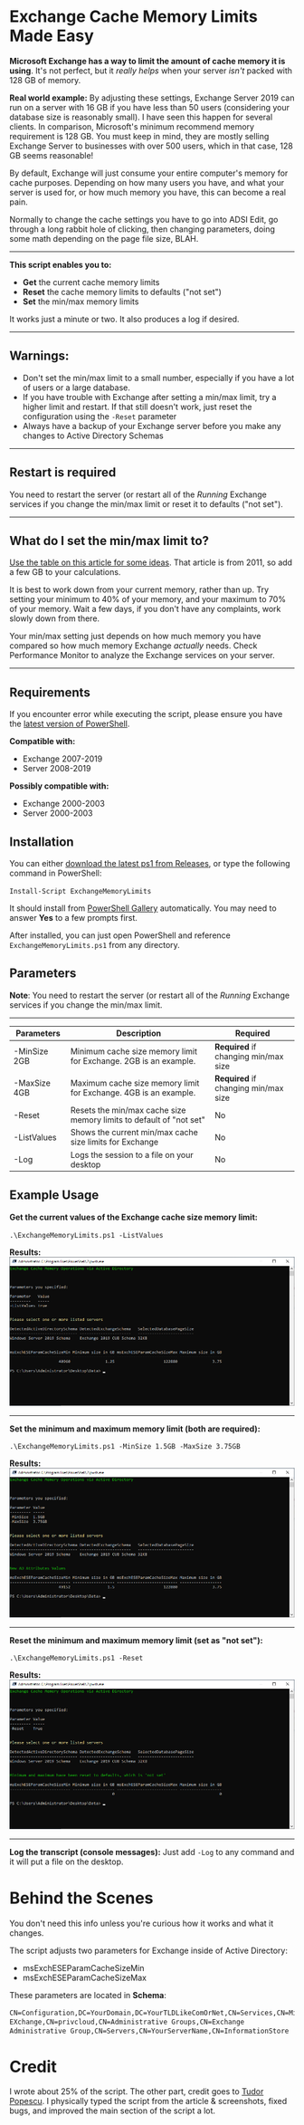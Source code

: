 # Exchange Cache Memory Limits Made Easy

**Microsoft Exchange has a way to limit the amount of cache memory it is using**.  It's not perfect, but it *really helps* when your server *isn't* packed with 128 GB of memory.

**Real world example:** By adjusting these settings, Exchange Server 2019 can run on a server with 16 GB if you have less than 50 users (considering your database size is reasonably small).  I have seen this happen for several clients.  In comparison, Microsoft's minimum recommend memory requirement is 128 GB.  You must keep in mind, they are mostly selling Exchange Server to businesses with over 500 users, which in that case, 128 GB seems reasonable!

By default, Exchange will just consume your entire computer's memory for cache purposes.  Depending on how many users you have, and what your server is used for, or how much memory you have, this can become a real pain.

Normally to change the cache settings you have to go into ADSI Edit, go through a long rabbit hole of clicking, then changing parameters, doing some math depending on the page file size, BLAH.

---

**This script enables you to:**
- **Get** the current cache memory limits
- **Reset** the cache memory limits to defaults ("not set")
- **Set** the min/max memory limits

It works just a minute or two.  It also produces a log if desired.

---

## Warnings:

- Don't set the min/max limit to a small number, especially if you have a lot of users or a large database.
- If you have trouble with Exchange after setting a min/max limit, try a higher limit and restart. If that still doesn't work, just reset the configuration using the `-Reset` parameter
- Always have a backup of your Exchange server before you make any changes to Active Directory Schemas

---

## Restart is required

You need to restart the server (or restart all of the *Running* Exchange services if you change the min/max limit or reset it to defaults ("not set").

---

## What do I set the min/max limit to?

[Use the table on this article for some ideas](<https://ntlong.wordpress.com/2011/09/16/limiting-exchange-2010-database-cache/>). That article is from 2011, so add a few GB to your calculations.

It is best to work down from your current memory, rather than up. Try setting your minimum to 40% of your memory, and your maximum to 70% of your memory. Wait a few days, if you don't have any complaints, work slowly down from there.

Your min/max setting just depends on how much memory you have compared so how much memory Exchange *actually* needs. Check Performance Monitor to analyze the Exchange services on your server.

---

## Requirements

If you encounter error while executing the script, please ensure you have the [latest version of PowerShell](<https://github.com/PowerShell/PowerShell/releases/tag/v7.1.1>).

**Compatible with:**
- Exchange 2007-2019
- Server 2008-2019

**Possibly compatible with:**
- Exchange 2000-2003
- Server 2000-2003

## Installation

You can either [download the latest ps1 from Releases](https://github.com/asheroto/Microsoft-Exchange-Memory-Limits/releases/latest/download/ExchangeMemoryLimits.ps1), or type the following command in PowerShell:

`Install-Script ExchangeMemoryLimits`

It should install from [PowerShell Gallery](https://www.powershellgallery.com/packages/ExchangeMemoryLimits) automatically. You may need to answer **Yes** to a few prompts first.

After installed, you can just open PowerShell and reference `ExchangeMemoryLimits.ps1` from any directory.

## Parameters

**Note**:
You need to restart the server (or restart all of the *Running* Exchange services if you change the min/max limit.

---

|Parameters|Description|Required|
|--|--|--|
|-MinSize 2GB|Minimum cache size memory limit for Exchange. 2GB is an example.|**Required** if changing min/max size|
|-MaxSize 4GB|Maximum cache size memory limit for Exchange. 4GB is an example.|**Required** if changing min/max size|
|-Reset|Resets the min/max cache size memory limits to default of "not set"|No
|-ListValues|Shows the current min/max cache size limits for Exchange|No
|-Log|Logs the session to a file on your desktop|No

## Example Usage

**Get the current values of the Exchange cache size memory limit:**

`.\ExchangeMemoryLimits.ps1 -ListValues`

**Results:**
![ListValues parameter](https://raw.githubusercontent.com/asheroto/Microsoft-Exchange-Memory-Limits/main/screenshots/ListValues.png)

---

**Set the minimum and maximum memory limit (both are required):**

    .\ExchangeMemoryLimits.ps1 -MinSize 1.5GB -MaxSize 3.75GB

**Results:**
![MinSize and MaxSize parameter](https://raw.githubusercontent.com/asheroto/Microsoft-Exchange-Memory-Limits/main/screenshots/MinMax.png)

---
**Reset the minimum and maximum memory limit (set as "not set"):**

    .\ExchangeMemoryLimits.ps1 -Reset

**Results:**
![Reset parameter](https://raw.githubusercontent.com/asheroto/Microsoft-Exchange-Memory-Limits/main/screenshots/Reset.png)

---

**Log the transcript (console messages):**
Just add `-Log` to any command and it will put a file on the desktop.

# Behind the Scenes
You don't need this info unless you're curious how it works and what it changes.

The script adjusts two parameters for Exchange inside of Active Directory:

- msExchESEParamCacheSizeMin
- msExchESEParamCacheSizeMax

These parameters are located in **Schema**:

    CN=Configuration,DC=YourDomain,DC=YourTLDLikeComOrNet,CN=Services,CN=Microsoft EXchange,CN=privcloud,CN=Administrative Groups,CN=Exchange Administrative Group,CN=Servers,CN=YourServerName,CN=InformationStore

# Credit

I wrote about 25% of the script.  The other part, credit goes to [Tudor Popescu](https://www.quest.com/community/blogs/b/data-protection/posts/how-to-limit-the-amount-of-cache-memory-used-by-exchange-servers-using-powershell-with-applications-to-rapid-recovery-post-1-of-3-44962775).  I physically typed the script from the article & screenshots, fixed bugs, and improved the main section of the script a lot.
